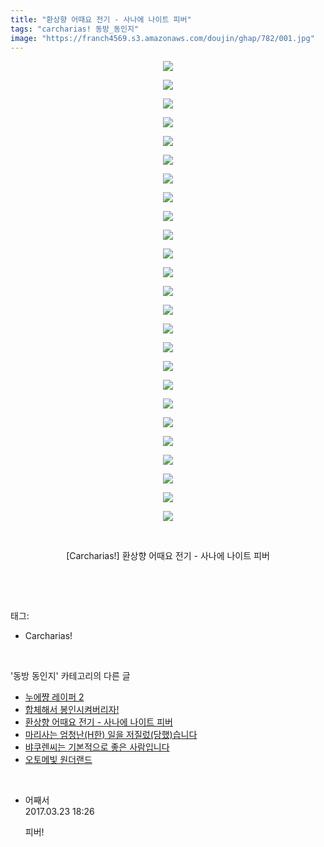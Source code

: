 ```yaml
---
title: "환상향 어때요 전기 - 사나에 나이트 피버"
tags: "carcharias! 동방_동인지"
image: "https://franch4569.s3.amazonaws.com/doujin/ghap/782/001.jpg"
---
```

<div class="article">
<p style="text-align: center; clear: none; float: none;"><img src="{{ site.imgserver2 }}/ghap/782/001.jpg"/></p>
<p style="text-align: center; clear: none; float: none;"><img src="{{ site.imgserver2 }}/ghap/782/002.jpg"/></p>
<p style="text-align: center; clear: none; float: none;"><img src="{{ site.imgserver2 }}/ghap/782/003.jpg"/></p>
<p style="text-align: center; clear: none; float: none;"><img src="{{ site.imgserver2 }}/ghap/782/004.jpg"/></p>
<p style="text-align: center; clear: none; float: none;"><img src="{{ site.imgserver2 }}/ghap/782/005.jpg"/></p>
<p style="text-align: center; clear: none; float: none;"><img src="{{ site.imgserver2 }}/ghap/782/006.jpg"/></p>
<p style="text-align: center; clear: none; float: none;"><img src="{{ site.imgserver2 }}/ghap/782/007.jpg"/></p>
<p style="text-align: center; clear: none; float: none;"><img src="{{ site.imgserver2 }}/ghap/782/008.jpg"/></p>
<p style="text-align: center; clear: none; float: none;"><img src="{{ site.imgserver2 }}/ghap/782/009.jpg"/></p>
<p style="text-align: center; clear: none; float: none;"><img src="{{ site.imgserver2 }}/ghap/782/010.jpg"/></p>
<p style="text-align: center; clear: none; float: none;"><img src="{{ site.imgserver2 }}/ghap/782/011.jpg"/></p>
<p style="text-align: center; clear: none; float: none;"><img src="{{ site.imgserver2 }}/ghap/782/012.jpg"/></p>
<p style="text-align: center; clear: none; float: none;"><img src="{{ site.imgserver2 }}/ghap/782/013.jpg"/></p>
<p style="text-align: center; clear: none; float: none;"><img src="{{ site.imgserver2 }}/ghap/782/014.jpg"/></p>
<p style="text-align: center; clear: none; float: none;"><img src="{{ site.imgserver2 }}/ghap/782/015.jpg"/></p>
<p style="text-align: center; clear: none; float: none;"><img src="{{ site.imgserver2 }}/ghap/782/016.jpg"/></p>
<p style="text-align: center; clear: none; float: none;"><img src="{{ site.imgserver2 }}/ghap/782/017.jpg"/></p>
<p style="text-align: center; clear: none; float: none;"><img src="{{ site.imgserver2 }}/ghap/782/018.jpg"/></p>
<p style="text-align: center; clear: none; float: none;"><img src="{{ site.imgserver2 }}/ghap/782/019.jpg"/></p>
<p style="text-align: center; clear: none; float: none;"><img src="{{ site.imgserver2 }}/ghap/782/020.jpg"/></p>
<p style="text-align: center; clear: none; float: none;"><img src="{{ site.imgserver2 }}/ghap/782/021.jpg"/></p>
<p style="text-align: center; clear: none; float: none;"><img src="{{ site.imgserver2 }}/ghap/782/022.jpg"/></p>
<p style="text-align: center; clear: none; float: none;"><img src="{{ site.imgserver2 }}/ghap/782/023.jpg"/></p>
<p style="text-align: center; clear: none; float: none;"><img src="{{ site.imgserver2 }}/ghap/782/024.jpg"/></p>
<p style="text-align: center; clear: none; float: none;"><img src="{{ site.imgserver2 }}/ghap/782/025.jpg"/></p>
<p style="text-align: center; clear: none; float: none;"><br/></p>
<p style="text-align: center; clear: none; float: none;">[Carcharias!] 환상향 어때요 전기 - 사나에 나이트 피버</p>
<p><br/></p>
</div><br/>
<div class="tagTrail">
<p>태그: </p>
<ul>
<li>Carcharias!</li>
</ul>
</div><br/>
<div class="another">
<p>'동방 동인지' 카테고리의 다른 글</p>
<ul>
<li><a href="/ghap_784">누에쨩 레이퍼 2</a></li>
<li><a href="/ghap_783">합체해서 봉인시켜버리자!</a></li>
<li><a href="/ghap_782">환상향 어때요 전기 - 사나에 나이트 피버</a></li>
<li><a href="/ghap_781">마리사는 엄청난(H한) 일을 저질렀(당했)습니다</a></li>
<li><a href="/ghap_780">뱌쿠렌씨는 기본적으로 좋은 사람입니다</a></li>
<li><a href="/ghap_779">오토메빛 원더랜드</a></li>
</ul>
</div><br/>
<div class="cb_module cb_fluid">
<div class="cb_wrt cb_profile">
<div class="comment">
<ul>
<li class="cb_thumb_off" id="comment14946985">
<div class="cb_comment_area">
<div class="cb_info_area">
<div class="cb_section">
<span class="cb_nick_name">어째서</span>
</div>
<div class="cb_section">
<span class="cb_date">2017.03.23 18:26 </span>
</div>
</div>
<div class="cb_dsc_comment">
<p class="cb_dsc">
											피버!
										</p>
</div>
</div></li>
</ul>
</div>
</div><!-- commentList close -->
</div><br/>
